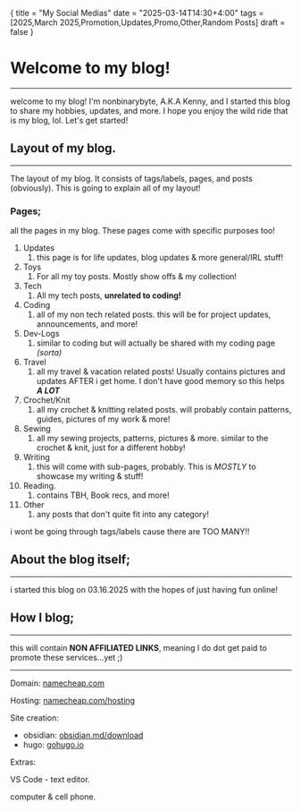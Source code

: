 {
	title = "My Social Medias"
	date = "2025-03-14T14:30+4:00"
	tags = [2025,March 2025,Promotion,Updates,Promo,Other,Random Posts]
	draft = false
}

# Welcome to my blog!
<hr>

welcome to my blog! I'm nonbinarybyte, A.K.A Kenny, and I started this blog to share my hobbies, updates, and more. I hope you enjoy the wild ride that is my blog, lol. Let's get started!

## Layout of my blog.
<hr>

The layout of my blog. It consists of tags/labels, pages, and posts (obviously). This is going to explain all of my layout!

### Pages;
all the pages in my blog. These pages come with specific purposes too!

1. Updates
	1. this page is for life updates, blog updates & more general/IRL stuff!
2. Toys
	1. For all my toy posts. Mostly show offs & my collection!
3. Tech
	1. All my tech posts, **unrelated to coding!**
4. Coding
	1. all of my non tech related posts. this will be for project updates, announcements, and more!
5. Dev-Logs
	1. similar to coding but will actually be shared with my coding page *(sorta)*
6. Travel
	1. all my travel & vacation related posts! Usually contains pictures and updates AFTER i get home. I don't have good memory so this helps ***A LOT***
7. Crochet/Knit
	1. all my crochet & knitting related posts. will probably contain patterns, guides, pictures of my work & more!
8. Sewing
	1. all my sewing projects, patterns, pictures & more. similar to the crochet & knit, just for a different hobby!
9. Writing
	1. this will come with sub-pages, probably. This is *MOSTLY* to showcase my writing & stuff!
10. Reading.
	1. contains TBH, Book recs, and more!
11. Other
	1. any posts that don't quite fit into any category!

i wont be going through tags/labels cause there are TOO MANY!!

## About the blog itself;
<hr>

i started this blog on 03.16.2025 with the hopes of just having fun online!

## How I blog;
<hr>

this will contain **NON AFFILIATED LINKS**, meaning I do dot get paid to promote these services...yet ;)
<hr>

Domain: [namecheap.com](https://www.namecheap.com)

Hosting: [namecheap.com/hosting](https://www.namecheap.com/hosting/)

Site creation:

- obsidian: [obsidian.md/download](https://obsidian.md/download)
- hugo: [gohugo.io](https://gohugo.io/)

Extras:

VS Code - text editor.

computer & cell phone.

